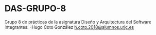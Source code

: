 # DAS-GRUPO-8
Grupo 8 de prácticas de la asignatura Diseño y Arquitectura del Software
Integrantes:
  -Hugo Coto González h.coto.2018@alumnos.urjc.es
